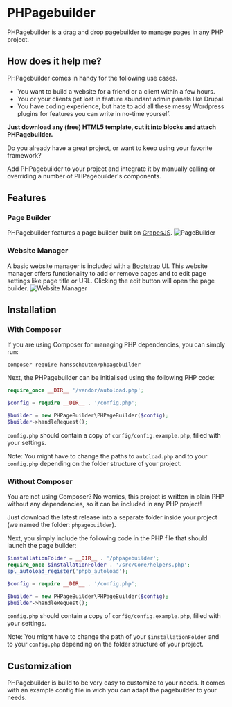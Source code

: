 # PHPagebuilder
PHPagebuilder is a drag and drop pagebuilder to manage pages in any PHP project.

## How does it help me?
PHPagebuilder comes in handy for the following use cases.
- You want to build a website for a friend or a client within a few hours.
- You or your clients get lost in feature abundant admin panels like Drupal.
- You have coding experience, but hate to add all these messy Wordpress plugins for features you can write in no-time yourself.

**Just download any (free) HTML5 template, cut it into blocks and attach PHPagebuilder.**

Do you already have a great project, or want to keep using your favorite framework?

Add PHPagebuilder to your project and integrate it by manually calling or overriding a number of PHPagebuilder's components.

## Features

### Page Builder
PHPagebuilder features a page builder built on [GrapesJS](https://grapesjs.com/).
![PageBuilder](https://user-images.githubusercontent.com/5946444/67138504-723fea00-f244-11e9-84ca-f211d7ed294b.png)

### Website Manager
A basic website manager is included with a [Bootstrap](https://getbootstrap.com/) UI. This website manager offers functionality to add or remove pages and to edit page settings like page title or URL. Clicking the edit button will open the page builder.
![Website Manager](https://user-images.githubusercontent.com/5946444/67484882-4029f000-f669-11e9-9a1f-8a0e1c53e308.jpg)

## Installation

### With Composer
If you are using Composer for managing PHP dependencies, you can simply run:
```
composer require hansschouten/phpagebuilder
```

Next, the PHPagebuilder can be initialised using the following PHP code:
```PHP
require_once __DIR__ '/vendor/autoload.php';

$config = require __DIR__ . '/config.php';

$builder = new PHPageBuilder\PHPageBuilder($config);
$builder->handleRequest();
```

`config.php` should contain a copy of `config/config.example.php`, filled with your settings.

Note: You might have to change the paths to `autoload.php` and to your `config.php` depending on the folder structure of your project.

### Without Composer
You are not using Composer? No worries, this project is written in plain PHP without any dependencies, so it can be included in any PHP project!

Just download the latest release into a separate folder inside your project (we named the folder: `phpagebuilder`).

Next, you simply include the following code in the PHP file that should launch the page builder:

```PHP
$installationFolder = __DIR__ . '/phpagebuilder';
require_once $installationFolder . '/src/Core/helpers.php';
spl_autoload_register('phpb_autoload');

$config = require __DIR__ . '/config.php';

$builder = new PHPageBuilder\PHPageBuilder($config);
$builder->handleRequest();
```

`config.php` should contain a copy of `config/config.example.php`, filled with your settings.

Note: You might have to change the path of your `$installationFolder` and to your `config.php` depending on the folder structure of your project.

## Customization

PHPagebuilder is build to be very easy to customize to your needs. It comes with an example config file in wich you can adapt the pagebuilder to your needs.
